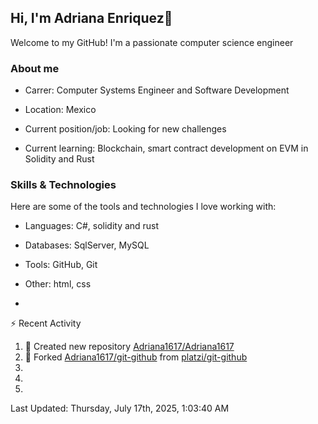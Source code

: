 ## Hi, I'm Adriana Enriquez👋

Welcome to my GitHub! I'm a passionate computer science engineer

### About me

* Carrer: Computer Systems Engineer and Software Development

* Location: Mexico

* Current position/job: Looking for new challenges

* Current learning: Blockchain, smart contract development on EVM in Solidity and Rust

### Skills & Technologies 

Here are some of the tools and technologies I love working with:

* ⁠Languages: C#, solidity and rust
  
* ⁠Databases: SqlServer, MySQL
  
* ⁠Tools: GitHub, Git
  
* ⁠Other: html, css

* 



⚡ Recent Activity

<!--RECENT_ACTIVITY:start-->
1. 📔 Created new repository [Adriana1617/Adriana1617](https://github.com/Adriana1617/Adriana1617)<br>
2. 🔱 Forked [Adriana1617/git-github](https://github.com/Adriana1617/git-github) from [platzi/git-github](https://github.com/platzi/git-github)<br>
3. <br>
4. <br>
5. <br>
<!--RECENT_ACTIVITY:end-->

<!--RECENT_ACTIVITY:last_update-->
Last Updated: Thursday, July 17th, 2025, 1:03:40 AM
<!--RECENT_ACTIVITY:last_update_end-->
